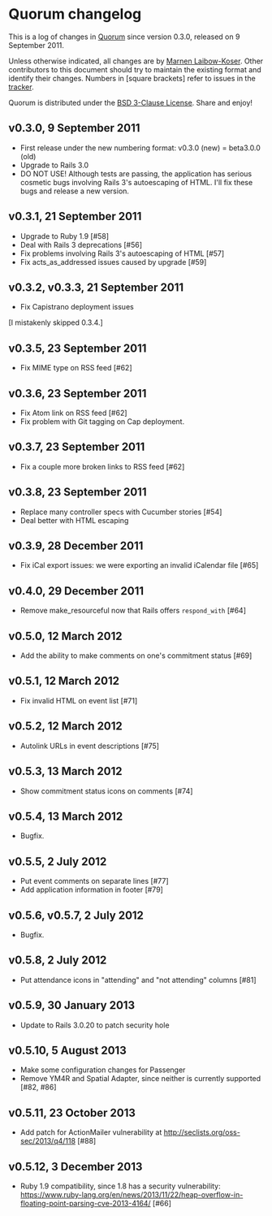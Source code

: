 # Quorum changelog

This is a log of changes in [Quorum](http://quorum2.sourceforge.net) since version 0.3.0, released on 9 September 2011.

Unless otherwise indicated, all changes are by [Marnen Laibow-Koser](http://www.marnen.org). Other contributors to this document should try to maintain the existing format and identify their changes. Numbers in [square brackets] refer to issues in the [tracker](http://marnen.lighthouseapp.com/projects/20949-quorum).

Quorum is distributed under the [BSD 3-Clause License](http://www.opensource.org/licenses/BSD-3-Clause). Share and enjoy!

## v0.3.0, 9 September 2011

* First release under the new numbering format: v0.3.0 (new) = beta3.0.0 (old)
* Upgrade to Rails 3.0
* DO NOT USE! Although tests are passing, the application has serious cosmetic bugs involving Rails 3's autoescaping of HTML. I'll fix these bugs and release a new version.

## v0.3.1, 21 September 2011

* Upgrade to Ruby 1.9 [#58]
* Deal with Rails 3 deprecations [#56]
* Fix problems involving Rails 3's autoescaping of HTML [#57]
* Fix acts_as_addressed issues caused by upgrade [#59]

## v0.3.2, v0.3.3, 21 September 2011
* Fix Capistrano deployment issues

[I mistakenly skipped 0.3.4.]

## v0.3.5, 23 September 2011
* Fix MIME type on RSS feed [#62]

## v0.3.6, 23 September 2011
* Fix Atom link on RSS feed [#62]
* Fix problem with Git tagging on Cap deployment.

## v0.3.7, 23 September 2011
* Fix a couple more broken links to RSS feed [#62]

## v0.3.8, 23 September 2011
* Replace many controller specs with Cucumber stories [#54]
* Deal better with HTML escaping

## v0.3.9, 28 December 2011
* Fix iCal export issues: we were exporting an invalid iCalendar file [#65]

## v0.4.0, 29 December 2011
* Remove make_resourceful now that Rails offers `respond_with` [#64]

## v0.5.0, 12 March 2012
* Add the ability to make comments on one's commitment status [#69]

## v0.5.1, 12 March 2012
* Fix invalid HTML on event list [#71]

## v0.5.2, 12 March 2012
* Autolink URLs in event descriptions [#75]

## v0.5.3, 13 March 2012
* Show commitment status icons on comments [#74]

## v0.5.4, 13 March 2012
* Bugfix.

## v0.5.5, 2 July 2012
* Put event comments on separate lines [#77]
* Add application information in footer [#79]

## v0.5.6, v0.5.7, 2 July 2012
* Bugfix.

## v0.5.8, 2 July 2012
* Put attendance icons in "attending" and "not attending" columns [#81]

## v0.5.9, 30 January 2013
* Update to Rails 3.0.20 to patch security hole

## v0.5.10, 5 August 2013
* Make some configuration changes for Passenger
* Remove YM4R and Spatial Adapter, since neither is currently supported [#82, #86]

## v0.5.11, 23 October 2013
* Add patch for ActionMailer vulnerability at http://seclists.org/oss-sec/2013/q4/118 [#88]

## v0.5.12, 3 December 2013
* Ruby 1.9 compatibility, since 1.8 has a security vulnerability: https://www.ruby-lang.org/en/news/2013/11/22/heap-overflow-in-floating-point-parsing-cve-2013-4164/ [#66]